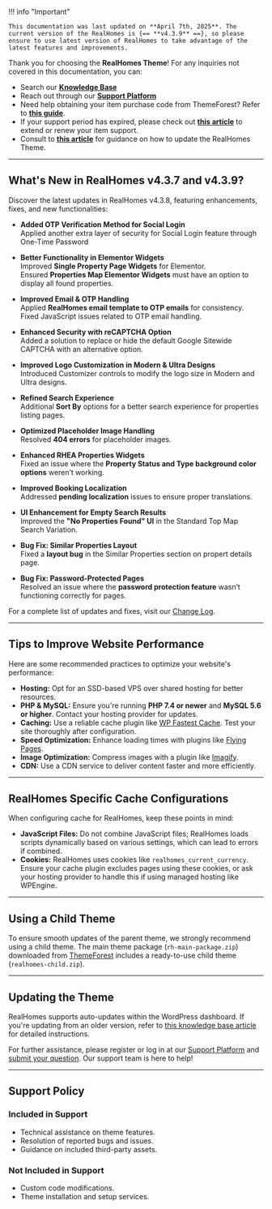 !!! info "Important"

    This documentation was last updated on **April 7th, 2025**. The current version of the RealHomes is {== **v4.3.9** ==}, so please ensure to use latest version of RealHomes to take advantage of the latest features and improvements.

Thank you for choosing the **RealHomes Theme**! For any inquiries not covered in this documentation, you can:

- Search our [**Knowledge Base**](https://support.inspirythemes.com/)
- Reach out through our [**Support Platform**](https://support.inspirythemes.com/login-register/)
- Need help obtaining your item purchase code from ThemeForest? Refer to [**this guide**](https://support.inspirythemes.com/knowledgebase/how-to-get-themeforest-item-purchase-code/).
- If your support period has expired, please check out [**this article**](https://support.inspirythemes.com/knowledgebase/extend-renew-support/) to extend or renew your item support.
- Consult to [**this article**](https://support.inspirythemes.com/knowledgebase/how-to-update-realhomes-theme-to-the-latest-version/) for guidance on how to update the RealHomes Theme.

---

## What's New in RealHomes v4.3.7 and v4.3.9?

Discover the latest updates in RealHomes v4.3.8, featuring enhancements, fixes, and new functionalities:

- **Added OTP Verification Method for Social Login**  
  Applied another extra layer of security for Social Login feature through One-Time Password

- **Better Functionality in Elementor Widgets**  
  Improved **Single Property Page Widgets** for Elementor.  
  Ensured **Properties Map Elementor Widgets** must have an option to display all found properties.

- **Improved Email & OTP Handling**  
  Applied **RealHomes email template to OTP emails** for consistency.  
  Fixed JavaScript issues related to OTP email handling.

- **Enhanced Security with reCAPTCHA Option**  
  Added a solution to replace or hide the default Google Sitewide CAPTCHA with an alternative option.

- **Improved Logo Customization in Modern & Ultra Designs**  
  Introduced Customizer controls to modify the logo size in Modern and Ultra designs.

- **Refined Search Experience**  
  Additional **Sort By** options for a better search experience for properties listing pages.

- **Optimized Placeholder Image Handling**  
  Resolved **404 errors** for placeholder images.

- **Enhanced RHEA Properties Widgets**  
  Fixed an issue where the **Property Status and Type background color options** weren’t working.

- **Improved Booking Localization**  
  Addressed **pending localization** issues to ensure proper translations.

- **UI Enhancement for Empty Search Results**  
  Improved the **"No Properties Found" UI** in the Standard Top Map Search Variation.

- **Bug Fix: Similar Properties Layout**  
  Fixed a **layout bug** in the Similar Properties section on propert details page.

- **Bug Fix: Password-Protected Pages**  
  Resolved an issue where the **password protection feature** wasn’t functioning correctly for pages.

For a complete list of updates and fixes, visit our [Change Log](https://realhomes.io/changelog/).

---

## Tips to Improve Website Performance

Here are some recommended practices to optimize your website's performance:

- **Hosting:** Opt for an SSD-based VPS over shared hosting for better resources.
- **PHP & MySQL:** Ensure you're running **PHP 7.4 or newer** and **MySQL 5.6 or higher**. Contact your hosting provider for updates.
- **Caching:** Use a reliable cache plugin like [WP Fastest Cache](https://wordpress.org/plugins/wp-fastest-cache/). Test your site thoroughly after configuration.
- **Speed Optimization:** Enhance loading times with plugins like [Flying Pages](https://wordpress.org/plugins/flying-pages/).
- **Image Optimization:** Compress images with a plugin like [Imagify](https://wordpress.org/plugins/imagify/).
- **CDN:** Use a CDN service to deliver content faster and more efficiently.

---

## RealHomes Specific Cache Configurations

When configuring cache for RealHomes, keep these points in mind:

- **JavaScript Files:** Do not combine JavaScript files; RealHomes loads scripts dynamically based on various settings, which can lead to errors if combined.
- **Cookies:** RealHomes uses cookies like `realhomes_current_currency`. Ensure your cache plugin excludes pages using these cookies, or ask your hosting provider to handle this if using managed hosting like WPEngine.

---

## Using a Child Theme

To ensure smooth updates of the parent theme, we strongly recommend using a child theme. The main theme package (`rh-main-package.zip`) downloaded from [ThemeForest](https://themeforest.net/downloads) includes a ready-to-use child theme (`realhomes-child.zip`).

---

## Updating the Theme

RealHomes supports auto-updates within the WordPress dashboard. If you're updating from an older version, refer to [this knowledge base article](https://support.inspirythemes.com/knowledgebase/how-to-update-realhomes-theme-to-the-latest-version/) for detailed instructions.

For further assistance, please register or log in at our [Support Platform](https://support.inspirythemes.com/login-register/) and [submit your question](https://support.inspirythemes.com/ask-question/). Our support team is here to help!

---

## Support Policy

### **Included in Support**

- Technical assistance on theme features.
- Resolution of reported bugs and issues.
- Guidance on included third-party assets.

### **Not Included in Support**

- Custom code modifications.
- Theme installation and setup services.
